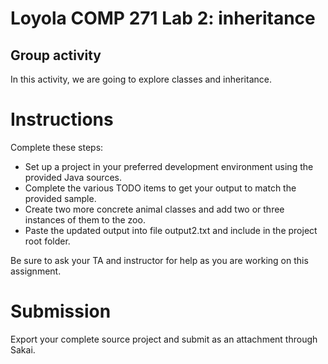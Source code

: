 # Loyola COMP 271 Lab 2: inheritance

## Group activity

In this activity, we are going to explore classes and inheritance.

# Instructions

Complete these steps:

- Set up a project in your preferred development environment using the provided Java sources.
- Complete the various TODO items to get your output to match the provided sample.
- Create two more concrete animal classes and add two or three instances of them to the zoo.
- Paste the updated output into file output2.txt and include in the project root folder.

Be sure to ask your TA and instructor for help as you are working on this assignment.

# Submission

Export your complete source project and submit as an attachment through Sakai.